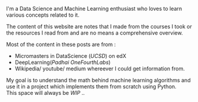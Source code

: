 I'm a Data Science and Machine Learning enthusiast who loves to learn various concepts related to it.

The content of this website are notes that I made from the courses I took or the resources I read from and are no means a comprehensive overview. 

Most of the content in these posts are from :
* Micromasters in DataScience (_UCSD_) on edX
* DeepLearning(_Padhai OneFourthLabs_)
* Wikipedia/ youtube/ medium whereever I could get information from.


My goal is to understand the math behind machine learning algorithms and use it in a project which implements them from scratch using Python.\
This space will always be _WIP_ ..


